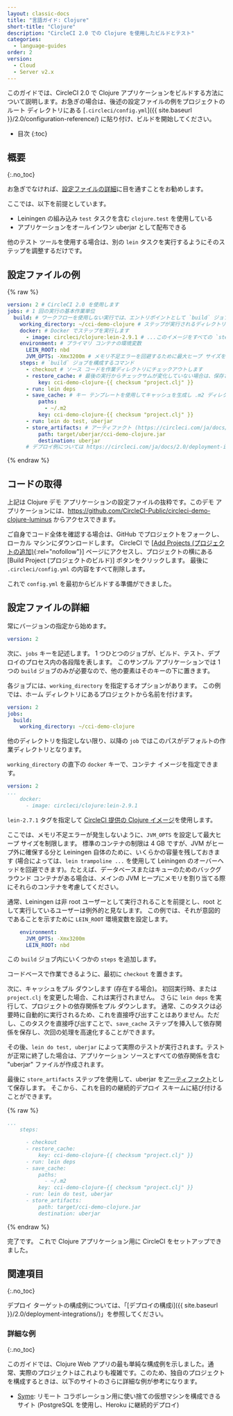```yaml
---
layout: classic-docs
title: "言語ガイド: Clojure"
short-title: "Clojure"
description: "CircleCI 2.0 での Clojure を使用したビルドとテスト"
categories:
  - language-guides
order: 2
version:
  - Cloud
  - Server v2.x
---
```


このガイドでは、CircleCI 2.0 で Clojure アプリケーションをビルドする方法について説明します。お急ぎの場合は、後述の設定ファイルの例をプロジェクトのルート ディレクトリにある [`.circleci/config.yml`]({{ site.baseurl }}/2.0/configuration-reference/) に貼り付け、ビルドを開始してください。

* 目次
{:toc}

## 概要
{:.no_toc}

お急ぎでなければ、[設定ファイルの詳細](#設定ファイルの詳細)に目を通すことをお勧めします。

ここでは、以下を前提としています。

* Leiningen の組み込み `test` タスクを含む `clojure.test` を使用している
* アプリケーションをオールインワン uberjar として配布できる

他のテスト ツールを使用する場合は、別の `lein` タスクを実行するようにそのステップを調整するだけです。

## 設定ファイルの例

{% raw %}

```yaml
version: 2 # CircleCI 2.0 を使用します
jobs: # 1 回の実行の基本作業単位
  build: # ワークフローを使用しない実行では、エントリポイントとして `build` ジョブが必要です
    working_directory: ~/cci-demo-clojure # ステップが実行されるディレクトリ
    docker: # Docker でステップを実行します
      - image: circleci/clojure:lein-2.9.1 # ...このイメージをすべての `steps` が実行されるプライマリ コンテナとして使用します
    environment: # プライマリ コンテナの環境変数
      LEIN_ROOT: nbd
      JVM_OPTS: -Xmx3200m # メモリ不足エラーを回避するために最大ヒープ サイズを制限します
    steps: # `build` ジョブを構成するコマンド
      - checkout # ソース コードを作業ディレクトリにチェックアウトします
      - restore_cache: # 最後の実行からチェックサムが変化していない場合は、保存されているキャッシュを復元します
          key: cci-demo-clojure-{{ checksum "project.clj" }}
      - run: lein deps
      - save_cache: # キー テンプレートを使用してキャッシュを生成し .m2 ディレクトリに保存します
          paths:
            - ~/.m2
          key: cci-demo-clojure-{{ checksum "project.clj" }}
      - run: lein do test, uberjar
      - store_artifacts: # アーティファクト (https://circleci.com/ja/docs/2.0/artifacts/) に表示するテスト サマリーをアップロードします
          path: target/uberjar/cci-demo-clojure.jar
          destination: uberjar
      # デプロイ例については https://circleci.com/ja/docs/2.0/deployment-integrations/ を参照してください     
```

{% endraw %}

## コードの取得

上記は Clojure デモ アプリケーションの設定ファイルの抜粋です。このデモ アプリケーションには、<https://github.com/CircleCI-Public/circleci-demo-clojure-luminus> からアクセスできます。

ご自身でコード全体を確認する場合は、GitHub でプロジェクトをフォークし、ローカル マシンにダウンロードします。 CircleCI で [[Add Projects (プロジェクトの追加)](https://circleci.com/add-projects){:rel="nofollow"}] ページにアクセスし、プロジェクトの横にある [Build Project (プロジェクトのビルド)] ボタンをクリックします。 最後に `.circleci/config.yml` の内容をすべて削除します。

これで `config.yml` を最初からビルドする準備ができました。

## 設定ファイルの詳細

常にバージョンの指定から始めます。

```yaml
version: 2
```

次に、`jobs` キーを記述します。 1 つひとつのジョブが、ビルド、テスト、デプロイのプロセス内の各段階を表します。 このサンプル アプリケーションでは 1 つの `build` ジョブのみが必要なので、他の要素はそのキーの下に置きます。

各ジョブには、`working_directory` を指定するオプションがあります。 この例では、ホーム ディレクトリにあるプロジェクトから名前を付けます。

```yaml
version: 2
jobs:
  build:
    working_directory: ~/cci-demo-clojure
```

他のディレクトリを指定しない限り、以降の `job` ではこのパスがデフォルトの作業ディレクトリとなります。

`working_directory` の直下の `docker` キーで、コンテナ イメージを指定できます。

```yaml
version: 2
...
    docker:
      - image: circleci/clojure:lein-2.9.1
```

`lein-2.7.1` タグを指定して [CircleCI 提供の Clojure イメージ](https://circleci.com/ja/docs/2.0/circleci-images/#clojure)を使用します。

ここでは、メモリ不足エラーが発生しないように、`JVM_OPTS` を設定して最大ヒープ サイズを制限します。 標準のコンテナの制限は 4 GB ですが、JVM がヒープ外に確保する分と Leiningen 自体のために、いくらかの容量を残しておきます (場合によっては、`lein trampoline ...` を使用して Leiningen のオーバーヘッドを回避できます)。たとえば、データベースまたはキューのためのバックグラウンド コンテナがある場合は、メインの JVM ヒープにメモリを割り当てる際にそれらのコンテナを考慮してください。

通常、Leiningen は非 root ユーザーとして実行されることを前提とし、root として実行しているユーザーは例外的と見なします。 この例では、それが意図的であることを示すために `LEIN_ROOT` 環境変数を設定します。

```yaml
    environment:
      JVM_OPTS: -Xmx3200m
      LEIN_ROOT: nbd
```

この `build` ジョブ内にいくつかの `steps` を追加します。

コードベースで作業できるように、最初に `checkout` を置きます。

次に、キャッシュをプル ダウンします (存在する場合)。 初回実行時、または `project.clj` を変更した場合、これは実行されません。 さらに `lein deps` を実行して、プロジェクトの依存関係をプル ダウンします。 通常、このタスクは必要時に自動的に実行されるため、これを直接呼び出すことはありません。ただし、このタスクを直接呼び出すことで、`save_cache` ステップを挿入して依存関係を保存し、次回の処理を高速化することができます。

その後、`lein do test, uberjar` によって実際のテストが実行されます。テストが正常に終了した場合は、アプリケーション ソースとすべての依存関係を含む "uberjar" ファイルが作成されます。

最後に `store_artifacts` ステップを使用して、uberjar を[アーティファクト](https://circleci.com/docs/1.0/build-artifacts/)として保存します。 そこから、これを目的の継続的デプロイ スキームに結び付けることができます。

{% raw %}
```yaml
...
    steps:

      - checkout
      - restore_cache:
          key: cci-demo-clojure-{{ checksum "project.clj" }}
      - run: lein deps
      - save_cache:
          paths:
            - ~/.m2
          key: cci-demo-clojure-{{ checksum "project.clj" }}
      - run: lein do test, uberjar
      - store_artifacts:
          path: target/cci-demo-clojure.jar
          destination: uberjar
```
{% endraw %}

完了です。 これで Clojure アプリケーション用に CircleCI をセットアップできました。

## 関連項目
{:.no_toc}

デプロイ ターゲットの構成例については、「[デプロイの構成i]({{ site.baseurl }}/2.0/deployment-integrations/)」を参照してください。

### 詳細な例
{:.no_toc}

このガイドでは、Clojure Web アプリの最も単純な構成例を示しました。通常、実際のプロジェクトはこれよりも複雑です。このため、独自のプロジェクトを構成するときは、以下のサイトのさらに詳細な例が参考になります。

* [Syme](https://github.com/technomancy/syme/blob/master/.circleci/config.yml): リモート コラボレーション用に使い捨ての仮想マシンを構成できるサイト (PostgreSQL を使用し、Heroku に継続的デプロイ)